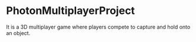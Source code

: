 # PhotonMultiplayerProject
It is a 3D multiplayer game where players compete to capture and hold onto an object.

